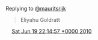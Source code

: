 Replying to [@mauritsrijk](https://twitter.com/mauritsrijk/status/16573356562)

> Eliyahu Goldratt

<img src="../../media/tweet.ico" width="12" /> [Sat Jun 19 22:14:57 +0000 2010](https://twitter.com/DromerDenker/status/16574312176)